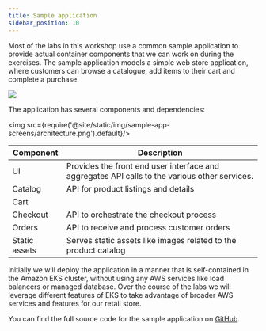 ```yaml
---
title: Sample application
sidebar_position: 10
---
```


Most of the labs in this workshop use a common sample application to provide actual container components that we can work on during the exercises. The sample application models a simple web store application, where customers can browse a catalogue, add items to their cart and complete a purchase.

<browser url="-">
<img src={require('@site/static/img/sample-app-screens/home.png').default}/>
</browser>

The application has several components and dependencies:

<img src={require('@site/static/img/sample-app-screens/architecture.png').default}/>

| Component | Description                                                                 |
|-----------|-----------------------------------------------------------------------------|
| UI        | Provides the front end user interface and aggregates API calls to the various other services. |
| Catalog   | API for product listings and details                                                       |
| Cart   | | API for customer shopping carts |
| Checkout | API to orchestrate the checkout process                                  |
| Orders | API to receive and process customer orders                               |
| Static assets  | Serves static assets like images related to the product catalog             |

Initially we will deploy the application in a manner that is self-contained in the Amazon EKS cluster, without using any AWS services like load balancers or managed database. Over the course of the labs we will leverage different features of EKS to take advantage of broader AWS services and features for our retail store.

You can find the full source code for the sample application on [GitHub](https://github.com/aws-containers/retail-store-sample-app).